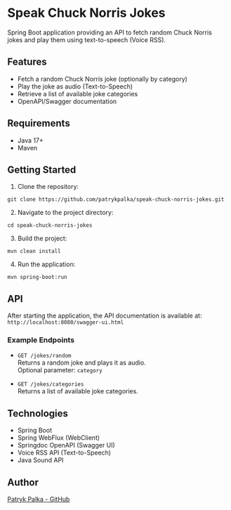 # Speak Chuck Norris Jokes

Spring Boot application providing an API to fetch random Chuck Norris jokes and play them using text-to-speech (Voice RSS).

## Features

- Fetch a random Chuck Norris joke (optionally by category)
- Play the joke as audio (Text-to-Speech)
- Retrieve a list of available joke categories
- OpenAPI/Swagger documentation

## Requirements

- Java 17+
- Maven

## Getting Started

1. Clone the repository:
```plaintext
git clone https://github.com/patrykpalka/speak-chuck-norris-jokes.git
```
2. Navigate to the project directory:
```plaintext
cd speak-chuck-norris-jokes
```
3. Build the project:
```plaintext
mvn clean install
```
4. Run the application:
```plaintext
mvn spring-boot:run
```

## API

After starting the application, the API documentation is available at:
`http://localhost:8080/swagger-ui.html`

### Example Endpoints

- `GET /jokes/random`  
  Returns a random joke and plays it as audio.  
  Optional parameter: `category`

- `GET /jokes/categories`  
  Returns a list of available joke categories.

## Technologies

- Spring Boot
- Spring WebFlux (WebClient)
- Springdoc OpenAPI (Swagger UI)
- Voice RSS API (Text-to-Speech)
- Java Sound API

## Author
[Patryk Palka - GitHub](https://github.com/patrykpalka)